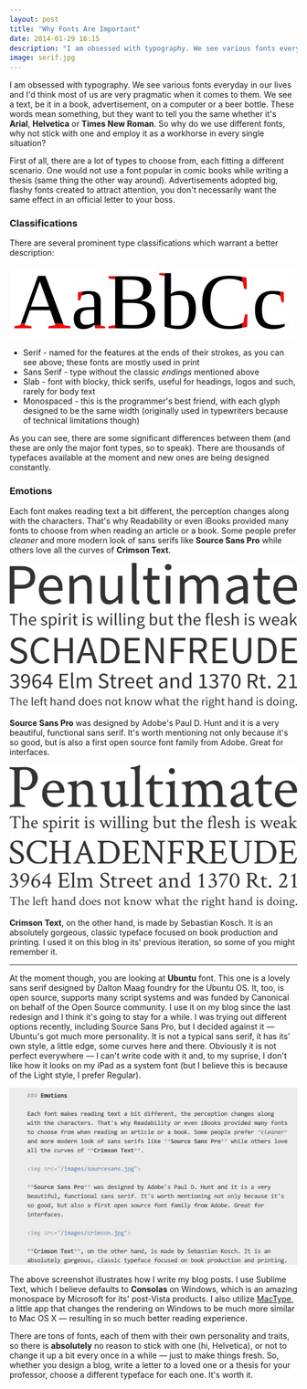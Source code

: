 ```yaml
---
layout: post
title: "Why Fonts Are Important"
date: 2014-01-29 16:15
description: "I am obsessed with typography. We see various fonts everyday in our lives and I'd think most of us are very pragmatic when it comes to them. We see a text, be it in a book, advertisement, on a computer or a beer bottle. These words mean something, but they want to tell you the same whether it's Arial, Helvetica or Times New Roman. So why do we use different fonts, why not stick with one and employ it as a workhorse in every single situation?"
image: serif.jpg
---
```


I am obsessed with typography. We see various fonts everyday in our lives and I'd think most of us are very pragmatic when it comes to them. We see a text, be it in a book, advertisement, on a computer or a beer bottle. These words mean something, but they want to tell you the same whether it's **Arial**, **Helvetica** or **Times New Roman**. So why do we use different fonts, why not stick with one and employ it as a workhorse in every single situation?
	
First of all, there are a lot of types to choose from, each fitting a different scenario. One would not use a font popular in comic books while writing a thesis (same thing the other way around). Advertisements adopted big, flashy fonts created to attract attention, you don't necessarily want the same effect in an official letter to your boss.

### Classifications

There are several prominent type classifications which warrant a better description:

<img src="/images/serif.jpg">

* Serif - named for the features at the ends of their strokes, as you can see above; these fonts are mostly used in print
* Sans Serif - type without the classic *endings* mentioned above
* Slab - font with blocky, thick serifs, useful for headings, logos and such, rarely for body text
* Monospaced - this is the programmer's best friend, with each glyph designed to be the same width (originally used in typewriters because of technical limitations though)

As you can see, there are some significant differences between them (and these are only the major font types, so to speak). There are thousands of typefaces available at the moment and new ones are being designed constantly.

### Emotions

Each font makes reading text a bit different, the perception changes along with the characters. That's why Readability or even iBooks provided many fonts to choose from when reading an article or a book. Some people prefer *cleaner* and more modern look of sans serifs like **Source Sans Pro** while others love all the curves of **Crimson Text**.

<img src="/images/sourcesans.jpg">

**Source Sans Pro** was designed by Adobe's Paul D. Hunt and it is a very beautiful, functional sans serif. It's worth mentioning not only because it's so good, but is also a first open source font family from Adobe. Great for interfaces.

<img src="/images/crimson.jpg">

**Crimson Text**, on the other hand, is made by Sebastian Kosch. It is an absolutely gorgeous, classic typeface focused on book production and printing. I used it on this blog in its' previous iteration, so some of you might remember it.

---

At the moment though, you are looking at **Ubuntu** font. This one is a lovely sans serif designed by Dalton Maag foundry for the Ubuntu OS. It, too, is open source, supports many script systems and was funded by Canonical on behalf of the Open Source community. I use it on my blog since the last redesign and I think it's going to stay for a while. I was trying out different options recently, including Source Sans Pro, but I decided against it — Ubuntu's got much more personality. It is not a typical sans serif, it has its' own style, a little edge, some curves here and there. Obviously it is not perfect everywhere — I can't write code with it and, to my suprise, I don't like how it looks on my iPad as a system font (but I believe this is because of the Light style, I prefer Regular).

<img src="/images/markdownfont.jpg"> 

The above screenshot illustrates how I write my blog posts. I use Sublime Text, which I believe defaults to **Consolas** on Windows, which is an amazing monospace by Microsoft for its' post-Vista products. I also utilize [MacType](https://code.google.com/p/mactype/), a little app that changes the rendering on Windows to be much more similar to Mac OS X — resulting in so much better reading experience.

There are tons of fonts, each of them with their own personality and traits, so there is **absolutely** no reason to stick with one (hi, Helvetica), or not to change it up a bit every once in a while — just to make things fresh. So, whether you design a blog, write a letter to a loved one or a thesis for your professor, choose a different typeface for each one. It's worth it.
